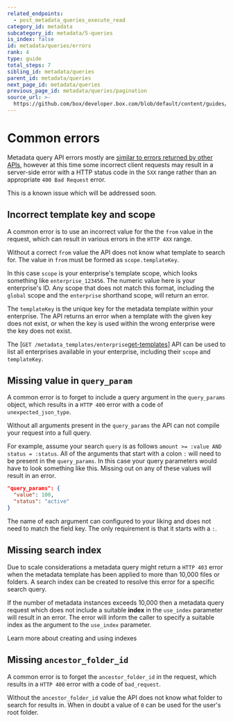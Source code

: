 ```yaml
---
related_endpoints:
  - post_metadata_queries_execute_read
category_id: metadata
subcategory_id: metadata/5-queries
is_index: false
id: metadata/queries/errors
rank: 4
type: guide
total_steps: 7
sibling_id: metadata/queries
parent_id: metadata/queries
next_page_id: metadata/queries
previous_page_id: metadata/queries/pagination
source_url: >-
  https://github.com/box/developer.box.com/blob/default/content/guides/metadata/5-queries/4-errors.md
---
```


# Common errors

Metadata query API errors mostly are [similar to errors returned by other
APIs][errors], however at this time some incorrect client requests may result in
a server-side error with a HTTP status code in the `5XX` range rather than an
appropriate `400 Bad Request` error.

This is a known issue which will be addressed soon.

## Incorrect template key and scope

A common error is to use an incorrect value for the the `from` value in the
request, which can result in various errors in the `HTTP 4XX` range.

Without a correct `from` value the API does not know what template to search
for. The value in `from` must be formed as `scope.templateKey`.

In this case `scope` is your enterprise's template scope, which looks something
like `enterprise_123456`. The numeric value here is your enterprise's ID. Any
scope that does not match this format, including the `global` scope and the
`enterprise` shorthand scope, will return an error.

The `templateKey` is the unique key for the metadata template within your
enterprise. The API returns an error when a template with the given key does not
exist, or when the key is used within the wrong enterprise were the key does not
exist.

<Message notice>

The [`GET /metadata_templates/enterprise`[get-templates]] API can be used to
list all enterprises available in your enterprise, including their `scope` and
`templateKey`.

</Message>

## Missing value in `query_param`

A common error is to forget to include a query argument in the `query_params`
object, which results in a `HTTP 400` error with a code of
`unexpected_json_type`.

Without all arguments present in the `query_params` the API can not compile your
request into a full query.

For example, assume your search `query` is as follows
`amount >= :value AND status = :status`. All of the arguments that start with a
colon `:` will need to be present in the `query_params`. In this case your query
parameters would have to look something like this. Missing out on any of these
values will result in an error.

```json
"query_params": {
  "value": 100,
  "status": "active"
}
```

<Message notice>

The name of each argument can configured to your liking and does not need to
match the field key. The only requirement is that it starts with a `:`.

</Message>

## Missing search index

Due to scale considerations a metadata query might return a `HTTP 403` error
when the metadata template has been applied to more than 10,000 files or folders.
A search index can be created to resolve this error for a specific search query.

If the number of metadata instances exceeds 10,000 then a metadata query request
which does not include a suitable **index** in the `​use_index​` parameter will
result in an error. The error will inform the caller to specify a suitable index
as the argument to the `​use_index​` parameter.

<CTA to='g://metadata/queries/indexes'>
Learn more about creating and using indexes

</CTA>

## Missing `ancestor_folder_id`

A common error is to forget the `ancestor_folder_id` in the request, which
results in a `HTTP 400` error with a code of `bad_request`.

Without the `ancestor_folder_id` value the API does not know what folder to
search for results in. When in doubt a value of `0` can be used for the user's
root folder.

[errors]: g://api-calls/permissions-and-errors/common-errors
[get-templates]: r://get-metadata-templates-enterprise
